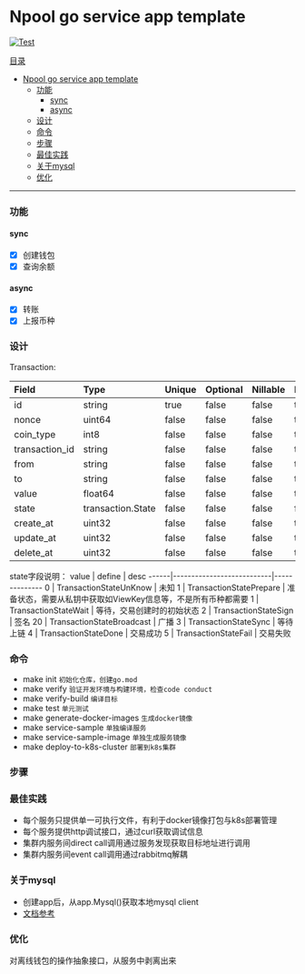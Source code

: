 # Npool go service app template

[![Test](https://github.com/NpoolPlatform/sphinx-proxy/actions/workflows/main.yml/badge.svg?branch=master)](https://github.com/NpoolPlatform/sphinx-proxy/actions/workflows/main.yml)

[目录](#目录)
- [Npool go service app template](#npool-go-service-app-template)
    - [功能](#功能)
      - [sync](#sync)
      - [async](#async)
    - [设计](#设计)
    - [命令](#命令)
    - [步骤](#步骤)
    - [最佳实践](#最佳实践)
    - [关于mysql](#关于mysql)
    - [优化](#优化)

-----------
### 功能

#### sync
- [x] 创建钱包
- [x] 查询余额

#### async
- [x] 转账
- [x] 上报币种

### 设计

Transaction:

| Field          | Type              | Unique | Optional | Nillable | Default | UpdateDefault | Immutable | StructTag                       | Validators |
|:---------------|:------------------|:-------|:---------|:---------|:--------|:--------------|:----------|:--------------------------------|:-----------|
| id             | string            | true   | false    | false    | true    | false         | false     | json:"id,omitempty"             | 0          |
| nonce          | uint64            | false  | false    | false    | true    | false         | false     | json:"nonce,omitempty"          | 0          |
| coin_type      | int8              | false  | false    | false    | true    | false         | false     | json:"coin_type,omitempty"      | 0          |
| transaction_id | string            | false  | false    | false    | true    | false         | false     | json:"transaction_id,omitempty" | 1          |
| from           | string            | false  | false    | false    | true    | false         | false     | json:"from,omitempty"           | 1          |
| to             | string            | false  | false    | false    | true    | false         | false     | json:"to,omitempty"             | 1          |
| value          | float64           | false  | false    | false    | true    | false         | false     | json:"value,omitempty"          | 0          |
| state          | transaction.State | false  | false    | false    | false   | false         | false     | json:"state,omitempty"          | 0          |
| create_at      | uint32            | false  | false    | false    | true    | false         | false     | json:"create_at,omitempty"      | 0          |
| update_at      | uint32            | false  | false    | false    | true    | true          | false     | json:"update_at,omitempty"      | 0          |
| delete_at      | uint32            | false  | false    | false    | true    | false         | false     | json:"delete_at,omitempty"      | 0          |

state字段说明：
value | define                    | desc
------|---------------------------|--------------
0     | TransactionStateUnKnow    | 未知
1     | TransactionStatePrepare   | 准备状态，需要从私钥中获取如ViewKey信息等，不是所有币种都需要
1     | TransactionStateWait      | 等待，交易创建时的初始状态
2     | TransactionStateSign      | 签名
20    | TransactionStateBroadcast | 广播
3     | TransactionStateSync      | 等待上链
4     | TransactionStateDone      | 交易成功
5     | TransactionStateFail      | 交易失败

### 命令
* make init ```初始化仓库，创建go.mod```
* make verify ```验证开发环境与构建环境，检查code conduct```
* make verify-build ```编译目标```
* make test ```单元测试```
* make generate-docker-images ```生成docker镜像```
* make service-sample ```单独编译服务```
* make service-sample-image ```单独生成服务镜像```
* make deploy-to-k8s-cluster ```部署到k8s集群```

### 步骤

### 最佳实践
* 每个服务只提供单一可执行文件，有利于docker镜像打包与k8s部署管理
* 每个服务提供http调试接口，通过curl获取调试信息
* 集群内服务间direct call调用通过服务发现获取目标地址进行调用
* 集群内服务间event call调用通过rabbitmq解耦

### 关于mysql
* 创建app后，从app.Mysql()获取本地mysql client
* [文档参考](https://entgo.io/docs/sql-integration)

### 优化

对离线钱包的操作抽象接口，从服务中剥离出来
